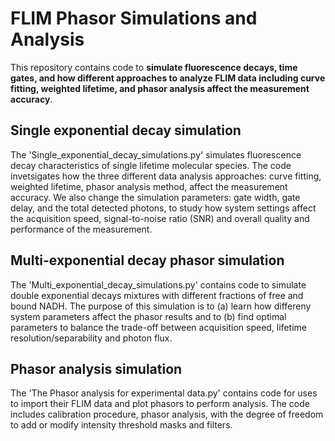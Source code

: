 # FLIM Phasor Simulations and Analysis 

This repository contains code to **simulate fluorescence decays, time gates, and how different approaches to analyze FLIM data including curve fitting, weighted lifetime, and phasor analysis affect the measurement accuracy**. 

## Single exponential decay simulation 

The 'Single_exponential_decay_simulations.py' simulates fluorescence decay characteristics of single lifetime molecular species. The code invetsigates how the three different data analysis approaches: curve fitting, weighted lifetime, phasor analysis method, affect the measurement accuracy. We also change the simulation parameters: gate width, gate delay, and the total detected photons, to study how system settings affect the acquisition speed, signal-to-noise ratio (SNR) and overall quality and performance of the measurement. 

## Multi-exponential decay phasor simulation 

The 'Multi_exponential_decay_simulations.py' contains code to simulate double exponential decays mixtures with different fractions of free and bound NADH. The purpose of this simulation is to (a) learn how differeny system parameters affect the phasor results and to (b) find optimal parameters to balance the trade-off between acquisition speed, lifetime resolution/separability and photon flux. 

## Phasor analysis simulation 

The 'The Phasor analysis for experimental data.py' contains code for uses to import their FLIM data and plot phasors to perform analysis. The code includes calibration procedure, phasor analysis, with the degree of freedom to add or modify intensity threshold masks and filters. 





